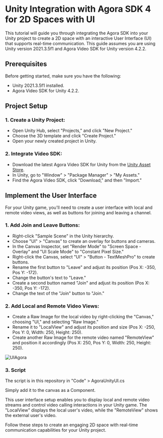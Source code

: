# Unity Integration with Agora SDK 4 for 2D Spaces with UI

This tutorial will guide you through integrating the Agora SDK into your Unity project to create a 2D space with an interactive User Interface (UI) that supports real-time communication. This guide assumes you are using Unity version 2021.3.5f1 and Agora Video SDK for Unity version 4.2.2.

## Prerequisites

Before getting started, make sure you have the following:

- Unity 2021.3.5f1 installed.
- Agora Video SDK for Unity 4.2.2.

## Project Setup

### 1. Create a Unity Project:

- Open Unity Hub, select "Projects," and click "New Project."
- Choose the 3D template and click "Create Project."
- Open your newly created project in Unity.

### 2. Integrate Video SDK:

- Download the latest Agora Video SDK for Unity from the [Unity Asset Store](https://assetstore.unity.com/packages/tools/video/agora-video-sdk-for-unity-134502).
- In Unity, go to "Window" > "Package Manager" > "My Assets."
- Find the Agora Video SDK, click "Download," and then "Import."

## Implement the User Interface

For your Unity game, you'll need to create a user interface with local and remote video views, as well as buttons for joining and leaving a channel.

### 1. Add Join and Leave Buttons:

- Right-click "Sample Scene" in the Unity hierarchy.
- Choose "UI" > "Canvas" to create an overlay for buttons and cameras.
- In the Canvas Inspector, set "Render Mode" to "Screen Space - Overlay" and "UI Scale Mode" to "Constant Pixel Size."
- Right-click the Canvas, select "UI" > "Button - TextMeshPro" to create buttons.
- Rename the first button to "Leave" and adjust its position (Pos X: -350, Pos Y: -172).
- Change the button's text to "Leave."
- Create a second button named "Join" and adjust its position (Pos X: -350, Pos Y: -172).
- Change the text of the "Join" button to "Join."

### 2. Add Local and Remote Video Views:

- Create a Raw Image for the local video by right-clicking the "Canvas," choosing "UI," and selecting "Raw Image."
- Rename it to "LocalView" and adjust its position and size (Pos X: -250, Pos Y: 0, Width: 250, Height: 250).
- Create another Raw Image for the remote video named "RemoteView" and position it accordingly (Pos X: 250, Pos Y: 0, Width: 250, Height: 250).

![UIAgora](https://github.com/marcor0311/unity-agora-sdk-4-with-ui-for-2d-spaces/assets/110083517/14f70932-7a0e-42a4-bcd8-4123556092fb)

### 3. Script

The script is in this repository in "Code" > AgoraUnityUI.cs

Simply add it to the canvas as a Component.

This user interface setup enables you to display local and remote video streams and control video calling interactions in your Unity game. The "LocalView" displays the local user's video, while the "RemoteView" shows the external user's video.

Follow these steps to create an engaging 2D space with real-time communication capabilities for your Unity project.


